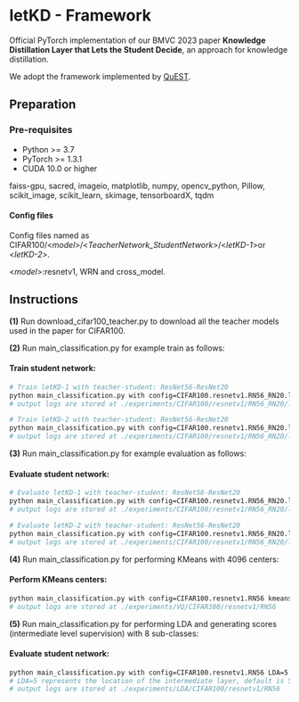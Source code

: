 # letKD - Framework
Official PyTorch implementation of our BMVC 2023 paper **Knowledge Distillation Layer that Lets the Student Decide**, an approach for knowledge distillation.

We adopt the framework implemented by [QuEST](https://github.com/valeoai/quest).

## **Preparation**

### **Pre-requisites**
* Python >= 3.7
* PyTorch >= 1.3.1
* CUDA 10.0 or higher

faiss-gpu, sacred, imageio, matplotlib, numpy, opencv_python, Pillow, scikit_image, scikit_learn, skimage, tensorboardX, tqdm

#### Config files
Config files named as CIFAR100/<*model*>/<*TeacherNetwork_StudentNetwork*>/<*letKD-1*>or <*letKD-2*>. 

<*model*>:resnetv1, WRN and cross_model.

## **Instructions**

**(1)** Run download_cifar100_teacher.py to download all the teacher models used in the paper for CIFAR100. 

**(2)** Run main_classification.py for example train as follows:

#### Train student network:
```bash
# Train letKD-1 with teacher-student: ResNet56-ResNet20
python main_classification.py with config=CIFAR100.resnetv1.RN56_RN20.letKD-1 
# output logs are stored at ./experiments/CIFAR100/resnetv1/RN56_RN20/letKD-1 

# Train letKD-2 with teacher-student: ResNet56-ResNet20
python main_classification.py with config=CIFAR100.resnetv1.RN56_RN20.letKD-2 
# output logs are stored at ./experiments/CIFAR100/resnetv1/RN56_RN20/letKD-2
```

**(3)** Run main_classification.py for example evaluation as follows:

#### Evaluate student network:
```bash
# Evaluate letKD-1 with teacher-student: ResNet56-ResNet20
python main_classification.py with config=CIFAR100.resnetv1.RN56_RN20.letKD-1 evaluate=True
# output logs are stored at ./experiments/CIFAR100/resnetv1/RN56_RN20/letKD-1 

# Evaluate letKD-2 with teacher-student: ResNet56-ResNet20
python main_classification.py with config=CIFAR100.resnetv1.RN56_RN20.letKD-2 evaluate=True
# output logs are stored at ./experiments/CIFAR100/resnetv1/RN56_RN20/letKD-2
```

**(4)** Run main_classification.py for performing KMeans with 4096 centers:

#### Perform KMeans centers:
```bash
python main_classification.py with config=CIFAR100.resnetv1.RN56 kmeans=4096
# output logs are stored at ./experiments/VQ/CIFAR100/resnetv1/RN56
```

**(5)** Run main_classification.py for performing LDA and generating scores (intermediate level supervision) with 8 sub-classes:

#### Evaluate student network:
```bash
python main_classification.py with config=CIFAR100.resnetv1.RN56 LDA=5
# LDA=5 represents the location of the intermediate layer, default is 5 for RN models
# output logs are stored at ./experiments/LDA/CIFAR100/resnetv1/RN56
